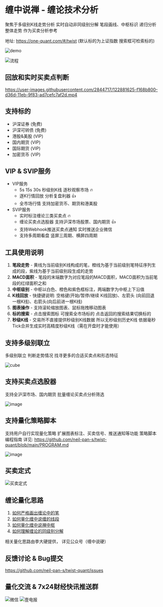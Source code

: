 
# 缠中说禅 - 缠论技术分析

聚焦于多级别K线走势分析 实时自动非同级别分解 笔段画线、中枢标识 递归分析整体走势 作为买卖分析参考

地址: <https://one-quant.com/#/twist> (默认标的为上证指数 搜索框可检索标的)

![demo](./doc/demo.png)

![流程](./doc/流程.png)

## 回放和实时买卖点判断

https://user-images.githubusercontent.com/2844717/122881625-f168b800-d36d-11eb-9f83-ad7cefc7af2d.mp4

## 支持标的

- 沪深证券 (免费)
- 沪深可转债 (免费)
- 港股&美股 (VIP)
- 国内期货 (VIP)
- 国际期货 (VIP)
- 加密货币 (VIP)

## VIP & SVIP服务

- VIP服务
  - 5s 15s 30s 秒级别K线 逐秒观察市场 🔥
  - 逐K行情回放 分析复盘利器 👍
  - 全市场行情 支持加密货币、期货和港美股
- SVIP服务
  - 实时标注缠论三类买卖点 🔥
  - 缠论买卖点选股器 支持沪深市场股票、国内期货 👍
  - 支持Webhook推送买卖点通知 实时推送企业微信
  - 支持多周期看盘 竖屏三周期、横屏四周期

## 工具使用说明

1. **笔段走势** - 黄线为当前级别K线构成的笔，橙线为基于当前级别笔特征序列生成的段，紫线为基于当前级别段生成的走势
2. **MACD面积** - 笔段的末端数字为对应笔段的MACD面积，MACD面积为当前笔段的红绿面积之和
3. **中枢级别** - 中枢以白色、橙色和紫色框标注，两端数字为中枢上下沿值
4. **K线回放** - 快捷键说明: 空格键(开始/暂停/继续 K线回放)、左箭头 (向前回退一根K线)、右箭头(向后前进一根K线)
5. **图表操作** - 支持滚轮缩放图表、鼠标拖拽移动图表
6. **标的搜索** - 点击搜索图标 可搜索全市场标的 点击返回的搜索结果切换标的
7. **秒级K线** - 交易所不直接提供秒级别K线数据 所以无秒级别历史K线 依据毫秒Tick合并生成实时高精度秒级K线（需在开盘时才能使用）

## 支持多级别联立

多级别联立 判断走势情况 找寻更多的合适买卖点和形态特征

![cube](./doc/cube-x.jpg)

## 支持买卖点选股器

支持全沪深市场、国内期货 批量缠论买卖点分析筛选 

![image](https://user-images.githubusercontent.com/2844717/125045875-0c5a5c80-e0d0-11eb-89ec-2b126cefb47f.png)


## 支持量化策略脚本

支持用户自行实现量化策略 扩展图表标注、买卖信号、推送通知等功能 
策略脚本编程指南 详见: https://github.com/neil-pan-s/twist-quant/blob/main/PROGRAM.md

![image](https://user-images.githubusercontent.com/2844717/125045834-01073100-e0d0-11eb-8768-468b7b783f21.png)


## 买卖定式

![买卖定式](./doc/买卖定式.jpg)

## 缠论量化思路

1. [如何严格画出缠论中的笔](https://mp.weixin.qq.com/s?__biz=MzUzMzY0MTc4OQ==&mid=2247484364&idx=1&sn=2a155608d1a12704b813059442c24ff6&chksm=faa1ac9ecdd625884eb6270748081062b4df53874cde1d997cf5e7c50af43669f8aaa3359e4a&scene=178&cur_album_id=1494635016360919043#rd)
2. [如何量化缠中说缠的线段](https://mp.weixin.qq.com/s?__biz=MzUzMzY0MTc4OQ==&mid=2247484850&idx=1&sn=f734307260f28d1684b54a016ddb6da3&chksm=faa1aae0cdd623f69ec7f2c8033ca8ddb5706e505551cb78816ddf086bfd920505f172da771d&scene=178&cur_album_id=1494635016360919043#rd)
3. [如何量化缠中说禅中枢](https://mp.weixin.qq.com/s?__biz=MzUzMzY0MTc4OQ==&mid=2247484542&idx=1&sn=d2f7fdb66b96e976a6e7e998651f8728&chksm=faa1ab2ccdd6223ac4b1e4ef681dc1f6217298589cc33e6d5abf04299e91975a38a48638e7dc&scene=178&cur_album_id=1494635016360919043#rd)
4. [如何理解缠论的同级别分解](https://mp.weixin.qq.com/s?__biz=MzUzMzY0MTc4OQ==&mid=2247484616&idx=1&sn=a0b7a8487ebc4853a0117254b41b7c9a&chksm=faa1ab9acdd6228c2c795f06c9c3407c903c16547e40484f88ef3d312101176a5acd90b63b68&scene=178&cur_album_id=1494635016360919043#rd)

相关量化思路由李大硬提供， 详见公众号（缠中说硬）

## 反馈讨论 & Bug提交

<https://github.com/neil-pan-s/twist-quant/issues>

## 量化交流 & 7x24财经快讯推送群

![微信](./doc/neil0pan0s.png "缠论交流&量化交流") ![壹电报](./doc/finance.jpg "加入7x24财经快讯群 尽览全球实时财经快讯")

